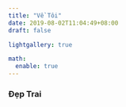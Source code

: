 ```yaml
---
title: "Về Tôi"
date: 2019-08-02T11:04:49+08:00
draft: false

lightgallery: true

math:
  enable: true
---
```


### Đẹp Trai


